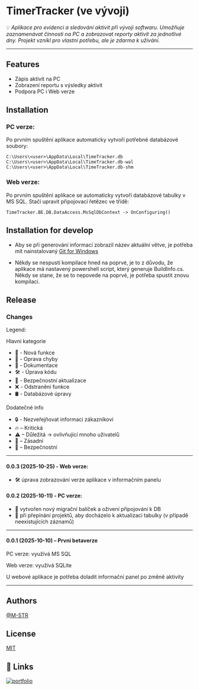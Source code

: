 
# TimerTracker (ve vývoji)

💡 *Aplikace pro evidenci a sledování aktivit při vývoji softwaru. Umožňuje zaznamenávat činnosti na PC a zobrazovat reporty aktivit za jednotlivé dny. Projekt vznikl pro vlastní potřebu, ale je zdarma k užívání.*

---

## Features

- Zápis aktivit na PC
- Zobrazení reportu s výsledky aktivit
- Podpora PC i Web verze


## Installation

### PC verze:

Po prvním spuštění aplikace automaticky vytvoří potřebné databázové soubory:

```
C:\Users\<user>\AppData\Local\TimeTracker.db
C:\Users\<user>\AppData\Local\TimeTracker.db-wal
C:\Users\<user>\AppData\Local\TimeTracker.db-shm
```

### Web verze:

Po prvním spuštění aplikace se automaticky vytvoří databázové tabulky v MS SQL.
Stačí upravit připojovací řetězec ve třídě:
```
TimeTracker.BE.DB.DataAccess.MsSqlDbContext -> OnConfiguring()
```

## Installation for develop

- Aby se při generování informací zobrazil název aktuální větve, je potřeba mít nainstalovaný [Git for Windows](https://gitforwindows.org/)

- Někdy se nespustí kompilace hned na poprvé, je to z důvodu, že aplikace má nastavený powershell script, který generuje BuildInfo.cs.
 Někdy se stane, že se to nepovede na poprvé, je potřeba spustit znovu kompilaci.


## Release

### Changes
Legend: 

Hlavní kategorie 

- 🚀 - Nová funkce
- 🐞 - Oprava chyby
- 📝 - Dokumentace
- 🛠 - Úprava kódu
- 🚨 - Bezpečnostní aktualizace
- ❌ - Odstranění funkce
- 🛢 - Databázové úpravy

Dodatečné info
- 🔒 - Nezveřejňovat informaci zákazníkovi
- 🔥 – Kritická
- ⚠ – Důležitá -> ovlivňující mnoho uživatelů
- 🛑 – Zásadní
- 🚨 – Bezpečnostní

***

#### 0.0.3 (2025-10-25) - Web verze:
 - 🛠  úprava zobrazování verze aplikace v informačním panelu
 
#### 0.0.2 (2025-10-11) - PC verze:
- 🐞 vytvořen nový migrační balíček a oživení připojování k DB 
- 🐞 při přepínání projektů, aby docházelo k aktualizaci tabulky (v případě neexistujících záznamů)

***

#### 0.0.1 (2025-10-10) – První betaverze

PC verze: využívá MS SQL

Web verze: využívá SQLite

U webové aplikace je potřeba doladit informační panel po změně aktivity

---

## Authors

[@M-STR](https://github.com/M-STR15)


## License

[MIT](https://choosealicense.com/licenses/mit/)

## 🔗 Links
[![portfolio](https://img.shields.io/badge/GitHub-100000?style=for-the-badge&logo=github&logoColor=white)](https://github.com/M-STR15/TimeTracker)